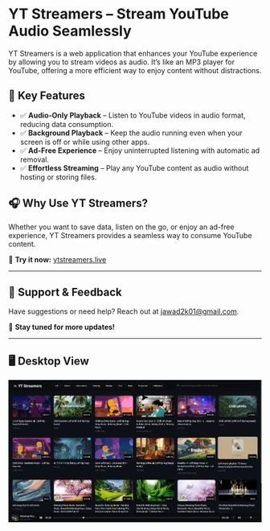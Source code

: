 # YT Streamers – Stream YouTube Audio Seamlessly  

YT Streamers is a web application that enhances your YouTube experience by allowing you to stream videos as audio. It’s like an MP3 player for YouTube, offering a more efficient way to enjoy content without distractions.  

## 🚀 Key Features  

- ✅ **Audio-Only Playback** – Listen to YouTube videos in audio format, reducing data consumption.  
- ✅ **Background Playback** – Keep the audio running even when your screen is off or while using other apps.  
- ✅ **Ad-Free Experience** – Enjoy uninterrupted listening with automatic ad removal.  
- ✅ **Effortless Streaming** – Play any YouTube content as audio without hosting or storing files.  

## 🎧 Why Use YT Streamers?  

Whether you want to save data, listen on the go, or enjoy an ad-free experience, YT Streamers provides a seamless way to consume YouTube content.  

🔗 **Try it now:** [ytstreamers.live](https://ytstreamers.live)  

---

## 📩 Support & Feedback  

Have suggestions or need help? Reach out at [jawad2k01@gmail.com](mailto:jawad2k01@gmail.com).  

🚀 **Stay tuned for more updates!**  

---

## 🖥️ Desktop View  
![YT Streamers](YTStreamers.png)
